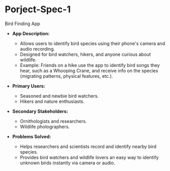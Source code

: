 # Porject-Spec-1
Bird Finding App
- **App Description:**
  - Allows users to identify bird species using their phone's camera and audio recording.
  - Designed for bird watchers, hikers, and anyone curious about wildlife.
  - Example: Friends on a hike use the app to identify bird songs they hear, such as a Whooping Crane, and receive info on the species (migrating patterns, physical features, etc.).

- **Primary Users:**
  - Seasoned and newbie bird watchers.
  - Hikers and nature enthusiasts.

- **Secondary Stakeholders:**
  - Ornithologists and researchers.
  - Wildlife photographers.

- **Problems Solved:**
  - Helps researchers and scientists record and identify nearby bird species.
  - Provides bird watchers and wildlife lovers an easy way to identify unknown birds instantly via camera or audio.
